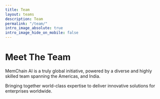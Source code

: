 ```yaml
---
title: Team
layout: teams
description: Team
permalink: "/team/"
intro_image_absolute: true
intro_image_hide_on_mobile: false
---
```


# Meet The Team

MemChain AI is a truly global initiative, powered by a diverse and highly skilled team spanning the Americas, and India.

Bringing together world-class expertise to deliver innovative solutions for enterprises worldwide.
